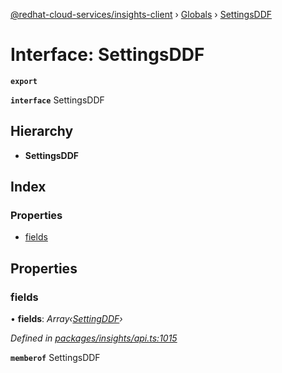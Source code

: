 [@redhat-cloud-services/insights-client](../README.md) › [Globals](../globals.md) › [SettingsDDF](settingsddf.md)

# Interface: SettingsDDF

**`export`** 

**`interface`** SettingsDDF

## Hierarchy

* **SettingsDDF**

## Index

### Properties

* [fields](settingsddf.md#fields)

## Properties

###  fields

• **fields**: *Array‹[SettingDDF](settingddf.md)›*

*Defined in [packages/insights/api.ts:1015](https://github.com/RedHatInsights/javascript-clients/blob/master/packages/insights/api.ts#L1015)*

**`memberof`** SettingsDDF
